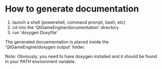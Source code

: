 How to generate documentation
=============================
1. launch a shell (powershell, command prompt, bash, etc)
2. cd into the 'QtGameEngine/documentation' directory
3. run 'doxygen Doxyfile'

The generated docuementation is placed inside the 'QtGameEngine/doxygen output' folder.

Note: Obviously, you need to have doxygen installed and it should be found in your PATH environment variable.